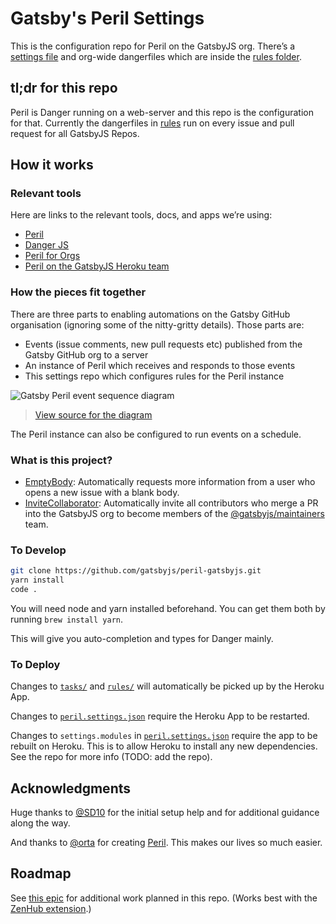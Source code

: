 # Gatsby's Peril Settings

This is the configuration repo for Peril on the GatsbyJS org. There’s a [settings file](peril.settings.json) and org-wide dangerfiles which are inside the [rules folder](rules).

## tl;dr for this repo

Peril is Danger running on a web-server and this repo is the configuration for that. Currently the dangerfiles in [rules](rules/) run on every issue and pull request for all GatsbyJS Repos.

## How it works

### Relevant tools

Here are links to the relevant tools, docs, and apps we’re using:

- [Peril](https://github.com/danger/peril)
- [Danger JS](http://danger.systems/js/)
- [Peril for Orgs](https://github.com/danger/peril/blob/master/docs/setup_for_org.md)
- [Peril on the GatsbyJS Heroku team](https://dashboard.heroku.com/apps/gatsby-peril)

### How the pieces fit together

There are three parts to enabling automations on the Gatsby GitHub organisation (ignoring some of the nitty-gritty details). Those parts are:

- Events (issue comments, new pull requests etc) published from the Gatsby GitHub org to a server
- An instance of Peril which receives and responds to those events
- This settings repo which configures rules for the Peril instance

![Gatsby Peril event sequence diagram](https://user-images.githubusercontent.com/381801/46957219-048c3b80-d08f-11e8-829c-b535a4a122f3.png)

> [View source for the diagram](https://sequencediagram.org/index.html#initialData=C4S2BsFMAIHEENgGcBGBPaAFSAnE5pIA3SAO2GiUgEcBXMgY0gChnSB7YGdknORVBlhgAErRTR2OAOYAuAKIly0ABbwADurJJJpaPH7J00HJHXtmCI0NHjJMgLQA+aQPQOtecADoVudgDWtBrq3gzsALYKShQA7pAoKuyBrMyu1h64+L7+QSFhkc6e+A7pggBWOqbmsgDC7KQAZiDS+qQAJtDA8EgBVTT0SMCsHFySvNDF4KVuaJUmZuyyALLwGKbAtDh6EbTgoOpQ0O3wpNK4XT19rGXuUzk4gcGaBREAPJleM9bz1Uv1TRabU63V6-SQ5lIVFYVkEcFsEik0g+30En2yfkeeRe4SiACVaHpQQEFhCGu0QGcuuxCDEYbN4cAxIiZCjbmh0T5MU98rjZASiVdSZCKVTgDTiGRhpYGcImXYkWzZpyHjycZF+YTLr1heTKa1xbSpUA)

The Peril instance can also be configured to run events on a schedule.

### What is this project?

- [EmptyBody](org/emptybody.ts): Automatically requests more information from a user who opens a new issue with a blank body.
- [InviteCollaborator](org/invite-collaborator.ts): Automatically invite all contributors who merge a PR into the GatsbyJS org to become members of the [@gatsbyjs/maintainers](https://github.com/orgs/gatsbyjs/teams/maintainers) team.

### To Develop

```sh
git clone https://github.com/gatsbyjs/peril-gatsbyjs.git
yarn install
code .
```

You will need node and yarn installed beforehand. You can get them both by running `brew install yarn`.

This will give you auto-completion and types for Danger mainly.

### To Deploy

Changes to [`tasks/`](./tasks) and [`rules/`](./rules) will automatically be picked up by the Heroku App.

Changes to [`peril.settings.json`](./peril.settings.json) require the Heroku App to be restarted.

Changes to `settings.modules` in [`peril.settings.json`](./peril.settings.json) require the app to be rebuilt on Heroku. This is to allow Heroku to install any new dependencies. See the repo for more info (TODO: add the repo).

## Acknowledgments

Huge thanks to [@SD10](https://github.com/SD10) for the initial setup help and for additional guidance along the way.

And thanks to [@orta](https://github.com/orta) for creating [Peril](https://github.com/danger/peril). This makes our lives so much easier.

## Roadmap

See [this epic](https://github.com/gatsbyjs/gatsby/issues/6728) for additional work planned in this repo. (Works best with the [ZenHub extension](https://www.zenhub.com/extension).)
